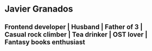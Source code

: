 # Javier Granados

##  Frontend developer | Husband | Father of 3 | Casual rock climber | Tea drinker | OST lover | Fantasy books enthusiast


